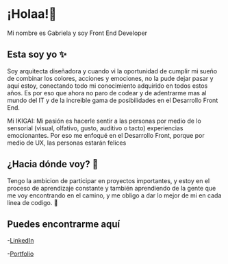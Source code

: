 # ¡Holaa!👋 

Mi nombre es Gabriela y soy Front End Developer 

## Esta soy yo ✨

Soy arquitecta diseñadora y cuando vi la oportunidad de cumplir mi sueño de combinar los colores, acciones y emociones, no la pude dejar pasar y aquí estoy, conectando todo mi conocimiento adquirido en todos estos años. Es por eso que ahora no paro de codear y de adentrarme mas al mundo del IT y de la increible gama de posibilidades en el Desarrollo Front End.

Mi IKIGAI: Mi pasión es hacerle sentir a las personas por medio de lo sensorial (visual, olfativo, gusto, auditivo o tacto) experiencias emocionantes.
Por eso me enfoqué en el Desarrollo Front, porque por medio de UX, las personas estarán felices

## ¿Hacia dónde voy? 🚀 

Tengo la ambicion de participar en proyectos importantes, y estoy en el proceso de aprendizaje constante y también aprendiendo de la gente que me voy encontrando en el camino, y me obligo a dar lo mejor de mi en cada linea de codigo. 💪

## Puedes encontrarme aquí

-[LinkedIn](https://www.linkedin.com/in/gabriela-rojas-chavaco/)

-[Portfolio](https://gabrielarojasc.github.io/Portfolio/)
